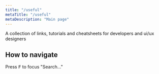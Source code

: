 ```yaml
---
title: "/useful"
metaTitle: "/useful"
metaDescription: "Main page"
---
```


A collection of links, tutorials and cheatsheets for developers and ui/ux designers


## How to navigate

Press <kbd>F</kbd> to focus "Search..."
